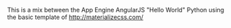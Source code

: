 This is a mix between the App Engine AngularJS "Hello World" Python using the basic template of http://materializecss.com/


